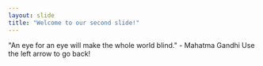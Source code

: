 ```yaml
---
layout: slide
title: "Welcome to our second slide!"
---
```

"An eye for an eye will make the whole world blind." - Mahatma Gandhi
Use the left arrow to go back!
